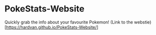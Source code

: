 # PokeStats-Website
Quickly grab the info about your favourite Pokemon!
(Link to the webstie) [https://hardvan.github.io/PokeStats-Website/]

